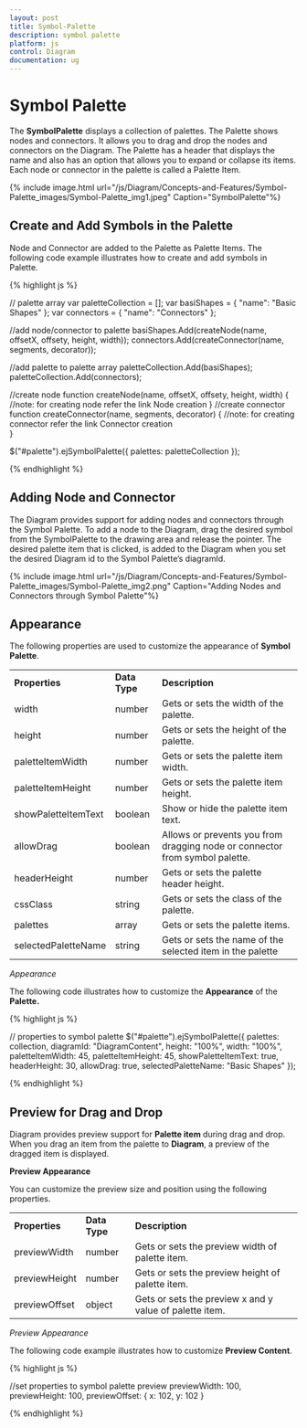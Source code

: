 ```yaml
---
layout: post
title: Symbol-Palette
description: symbol palette
platform: js
control: Diagram
documentation: ug
---
```


# Symbol Palette

The **SymbolPalette** displays a collection of palettes. The Palette shows nodes and connectors. It allows you to drag and drop the nodes and connectors on the Diagram. The Palette has a header that displays the name and also has an option that allows you to expand or collapse its items. Each node or connector in the palette is called a Palette Item.

{% include image.html url="/js/Diagram/Concepts-and-Features/Symbol-Palette_images/Symbol-Palette_img1.jpeg" Caption="SymbolPalette"%}

## Create and Add Symbols in the Palette

Node and Connector are added to the Palette as Palette Items. The following code example illustrates how to create and add symbols in Palette.

{% highlight js %}

// palette array
var paletteCollection = [];
var basiShapes = { "name": "Basic Shapes" };
var connectors = { "name": "Connectors" };

//add node/connector to palette
basiShapes.Add(createNode(name, offsetX, offsety, height, width));
connectors.Add(createConnector(name, segments, decorator));

//add palette to palette array
paletteCollection.Add(basiShapes);
paletteCollection.Add(connectors);

//create node
function createNode(name, offsetX, offsety, height, width) {
//note: for creating node refer the link Node creation
}
//create connector
function createConnector(name, segments, decorator) {
//note: for creating connector refer the link Connector creation    
}

$("#palette").ejSymbolPalette({ palettes: paletteCollection });

{% endhighlight %}

## Adding Node and Connector

The Diagram provides support for adding nodes and connectors through the Symbol Palette. To add a node to the Diagram, drag the desired symbol from the SymbolPalette to the drawing area and release the pointer. The desired palette item that is clicked, is added to the Diagram when you set the desired Diagram id to the Symbol Palette’s diagramId.

{% include image.html url="/js/Diagram/Concepts-and-Features/Symbol-Palette_images/Symbol-Palette_img2.png" Caption="Adding Nodes and Connectors through Symbol Palette"%}

## Appearance

The following properties are used to customize the appearance of **Symbol Palette**.

<table>
<tr>
<td>
<b>Properties</b></td><td>
<b>Data Type</b></td><td>
<b>Description</b></td></tr>
<tr>
<td>
width</td><td>
number</td><td>
Gets or sets the width of the palette.</td></tr>
<tr>
<td>
height</td><td>
number</td><td>
Gets or sets the height of the palette.</td></tr>
<tr>
<td>
paletteItemWidth</td><td>
number</td><td>
Gets or sets the palette item width.</td></tr>
<tr>
<td>
paletteItemHeight</td><td>
number</td><td>
Gets or sets the palette item height.</td></tr>
<tr>
<td>
showPaletteItemText</td><td>
boolean</td><td>
Show or hide the palette item text.</td></tr>
<tr>
<td>
allowDrag</td><td>
boolean</td><td>
Allows or prevents you from dragging node or connector from symbol palette.</td></tr>
<tr>
<td>
headerHeight</td><td>
number</td><td>
Gets or sets the palette header height.</td></tr>
<tr>
<td>
cssClass</td><td>
string</td><td>
Gets or sets the class of the palette.</td></tr>
<tr>
<td>
palettes</td><td>
array</td><td>
Gets or sets the palette items.</td></tr>
<tr>
<td>
selectedPaletteName</td><td>
string</td><td>
Gets or sets the name of the selected item in the palette</td></tr>
</table>

_Appearance_

The following code illustrates how to customize the **Appearance** of the **Palette.**

{% highlight js %}

// properties to symbol palette
$("#palette").ejSymbolPalette({ 
       palettes: collection,
       diagramId: "DiagramContent",
       height: "100%",
       width: "100%",
       paletteItemWidth: 45,
       paletteItemHeight: 45,
       showPaletteItemText: true,
       headerHeight: 30,
       allowDrag: true,
       selectedPaletteName: "Basic Shapes"
}); 

{% endhighlight %}

## Preview for Drag and Drop

Diagram provides preview support for **Palette item** during drag and drop. When you drag an item from the palette to **Diagram**, a preview of the dragged item is displayed.

**Preview Appearance**

You can customize the preview size and position using the following properties.

<table>
<tr>
<td>
<b>Properties</b></td><td>
<b>Data Type</b></td><td>
<b>Description</b></td></tr>
<tr>
<td>
previewWidth</td><td>
number</td><td>
Gets or sets the preview width of palette item.</td></tr>
<tr>
<td>
previewHeight</td><td>
number</td><td>
Gets or sets the preview height of palette item.</td></tr>
<tr>
<td>
previewOffset</td><td>
object</td><td>
Gets or sets the preview x and y value of palette item.</td></tr>
</table>

_Preview Appearance_

The following code example illustrates how to customize **Preview Content**.

{% highlight js %}

  //set properties to symbol palette preview
  previewWidth: 100,
  previewHeight: 100,
  previewOffset: { x: 102, y: 102 }

{% endhighlight %}
